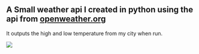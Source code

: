 

<h2>A Small weather api I created in python using the api from <a href="https://home.openweathermap.org/">openweather.org</a></h2>  

It outputs the high and low temperature from my city when run.

<p align="left">
<img src="https://imgur.com/XDooPSp.png alt="Traffic Examination"/>
</p>
<br />
<br />

